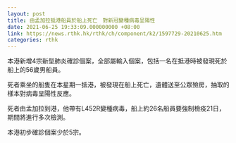 ```yaml
---
layout: post
title: 由孟加拉抵港船員於船上死亡　對新冠變種病毒呈陽性
date: 2021-06-25 19:33:09.000000000 +08:00
link: https://news.rthk.hk/rthk/ch/component/k2/1597729-20210625.htm
categories: rthk
---
```


本港新增4宗新型肺炎確診個案，全部屬輸入個案，包括一名在抵港時被發現死於船上的56歲男船員。

死者乘坐的船隻在本星期一抵港，被發現在船上死亡，遺體送至公眾殮房，抽取的樣本對病毒呈陽性反應。

死者由孟加拉到港，他帶有L452R變種病毒，船上約26名船員要強制檢疫21日，期間將進行多次檢測。

本港初步確診個案少於5宗。
